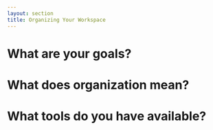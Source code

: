 ```yaml
---
layout: section
title: Organizing Your Workspace
---
```


# What are your goals?

# What does organization mean?



# What tools do you have available?

##
